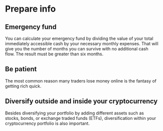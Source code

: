 # Prepare info

## Emergency fund

You can calculate your emergency fund by dividing the value of your total immediately accessible cash by your necessary monthly expenses. That will give you the number of months you can survive with no additional cash flow. The result must be greater than six months.

## Be patient

The most common reason many traders lose money online is the fantasy of getting rich quick.

## Diversify outside and inside your cryptocurrency

Besides diversifying your portfolio by adding different assets such as stocks, bonds, or exchange traded funds \(ETFs\), diversification within your cryptocurrency portfolio is also important.

